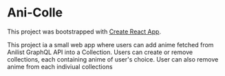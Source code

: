 # Ani-Colle

This project was bootstrapped with [Create React App](https://github.com/facebook/create-react-app).

This project ia a small web app where users can add anime fetched from Anilist GraphQL API into a Collection.
Users can create or remove collections, each containing anime of user's choice. User can also remove anime from each indiviual collections 


